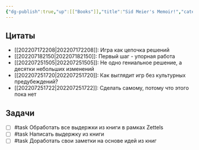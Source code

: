 ```yaml
---
{"dg-publish":true,"up":[["Books"]],"title":"Sid Meier's Memoir!","category":"book","tags":["books/inbox"],"rating":null,"date":"2022-07-25T20:39:39+03:00","modified_at":"2022-07-30T11:41:35+03:00","permalink":"/refs/sid-meier-s-memoir/","dgHomeLink":false,"dgPassFrontmatter":true}
---
```






## Цитаты

- [[202207172208|202207172208]]: Игра как цепочка решений
- [[202207182150|202207182150]]: Первый шаг - упорная работа
- [[202207251505|202207251505]]: Не одно гениальное решение, а десятки небольших изменений
- [[202207251720|202207251720]]: Как выглядит игр без культурных предубеждений?
- [[202207251722|202207251722]]: Сделать самому, потому что этого пока нет


## Задачи

- [ ] #task Обработать все выдержки из книги в рамках Zettels
- [ ] #task Написать выдержку из книги
- [ ] #task Доработать свои заметки на основе идей из книг
